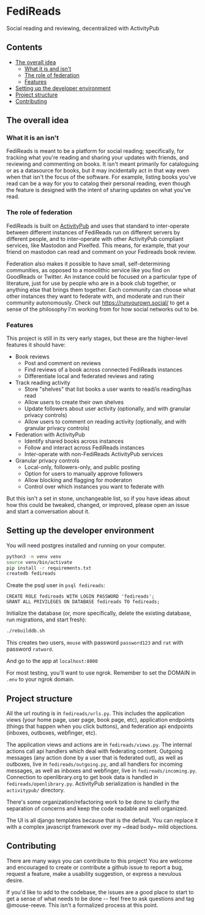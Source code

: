 # FediReads

Social reading and reviewing, decentralized with ActivityPub

## Contents
 - [The overall idea](#the-overall-idea)
   - [What it is and isn't](#what-it-is-and-isnt)
   - [The role of federation](#the-role-of-federation)
   - [Features](#features)
 - [Setting up the developer environment](#setting-up-the-developer-environment)
 - [Project structure](#project-structure)
 - [Contributing](#contributing)

## The overall idea
### What it is an isn't
FediReads is meant to be a platform for social reading; specifically, for tracking what you're reading and sharing your updates with friends, and reviewing and commenting on books. It isn't meant primarily for cataloguing or as a datasource for books, but it may incidentally act in that way even when that isn't the focus of the software. For example, listing books you've read can be a way for you to catalog their personal reading, even though the feature is designed with the intent of sharing updates on what you've read.

### The role of federation
FediReads is built on [ActivityPub](http://activitypub.rocks/) and uses that standard to inter-operate between different instances of FediReads run on different servers by different people, and to inter-operate with other ActivityPub compliant services, like Mastodon and Pixelfed. This means, for example, that your friend on mastodon can read and comment on your Fedireads book review.

Federation also makes it possible to have small, self-determining communities, as opposed to a monolithic service like you find on GoodReads or Twitter. An instance could be focused on a particular type of literature, just for use by people who are in a book club together, or anything else that brings them together. Each community can choose what other instances they want to federate with, and moderate and run their community autonomously. Check out https://runyourown.social/ to get a sense of the philosophy I'm working from for how social networks out to be.

### Features
This project is still in its very early stages, but these are the higher-level features it should have:
 - Book reviews
    - Post and comment on reviews
    - Find reviews of a book across connected FediReads instances
    - Differentiate local and federated reviews and rating
 - Track reading activity
    - Store "shelves" that list books a user wants to read/is reading/has read
    - Allow users to create their own shelves
    - Update followers about user activity (optionally, and with granular privacy controls)
    - Allow users to comment on reading activity (optionally, and with granular privacy controls)
 - Federation with ActivityPub
    - Identify shared books across instances
    - Follow and interact across FediReads instances
    - Inter-operate with non-FediReads ActivityPub services
 - Granular privacy controls
    - Local-only, followers-only, and public posting
    - Option for users to manually approve followers
    - Allow blocking and flagging for moderaton
    - Control over which instances you want to federate with

But this isn't a set in stone, unchangeable list, so if you have ideas about how this could be tweaked, changed, or improved, please open an issue and start a conversation about it.

## Setting up the developer environment
You will need postgres installed and running on your computer.

``` bash
python3 -m venv venv
source venv/bin/activate
pip install -r requirements.txt
createdb fedireads
```

Create the psql user in `psql fedireads`:
``` psql
CREATE ROLE fedireads WITH LOGIN PASSWORD 'fedireads';
GRANT ALL PRIVILEGES ON DATABASE fedireads TO fedireads;
```

Initialize the database (or, more specifically, delete the existing database, run migrations, and start fresh):
``` bash
./rebuilddb.sh
```
This creates two users, `mouse` with password `password123` and `rat` with password `ratword`.

And go to the app at `localhost:8000`

For most testing, you'll want to use ngrok. Remember to set the DOMAIN in `.env` to your ngrok domain.


## Project structure

All the url routing is in `fedireads/urls.py`. This includes the application views (your home page, user page, book page, etc), application endpoints (things that happen when you click buttons), and federation api endpoints (inboxes, outboxes, webfinger, etc).

The application views and actions are in `fedireads/views.py`. The internal actions call api handlers which deal with federating content. Outgoing messages (any action done by a user that is federated out), as well as outboxes, live in `fedireads/outgoing.py`, and all handlers for incoming messages, as well as inboxes and webfinger, live in `fedireads/incoming.py`. Connection to openlibrary.org to get book data is handled in `fedireads/openlibrary.py`. ActivityPub serialization is handled in the `activitypub/` directory.

There's some organization/refactoring work to be done to clarify the separation of concerns and keep the code readable and well organized.

The UI is all django templates because that is the default. You can replace it with a complex javascript framework over my ~dead body~ mild objections.


## Contributing
There are many ways you can contribute to this project! You are welcome and encouraged to create or contribute a github issue to report a bug, request a feature, make a usability suggestion, or express a nevulous desire.

If you'd like to add to the codebase, the issues are a good place to start to get a sense of what needs to be done -- feel free to ask questions and tag @mouse-reeve. This isn't a formalized process at this point.
